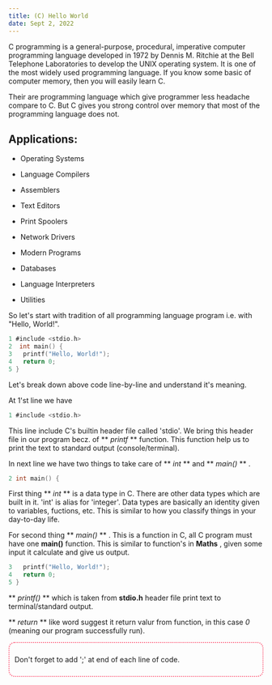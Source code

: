 ```yaml
---
title: (C) Hello World
date: Sept 2, 2022
---
```


<script>
  import 'prism-themes/themes/prism-shades-of-purple.css'
  import CodeBox from '$lib/components/CodeBox.svelte'
  import Note from '$lib/components/Note.svelte'
</script>

C programming is a general-purpose, procedural, imperative computer programming language developed in 1972 by Dennis M. Ritchie at the Bell Telephone Laboratories to develop the UNIX operating system. It is one of the most widely used programming language. If you know some basic of computer memory, then you will easily learn C.


Their are programming language which give programmer less headache compare to C. But C gives you strong control over memory that most of the programming language does not.


## Applications: 

 - Operating Systems

 - Language Compilers

 - Assemblers

 - Text Editors

 - Print Spoolers
  
 - Network Drivers
  
 - Modern Programs
  
 - Databases
  
 - Language Interpreters
  
 - Utilities



 So let's start with tradition of all programming language program i.e. with "Hello, World!".

<CodeBox />

 ```c
1 #include <stdio.h>
2  int main() {
3   printf("Hello, World!");
4   return 0;
5 }
 ```

Let's break down above code line-by-line and understand it's meaning.

At 1'st line we have

<CodeBox />

```c
1 #include <stdio.h>
```

This line include C's builtin header file called 'stdio'. We bring this header file in our program becz. of ** *printf* ** function.
This function help us to print the text to standard output (console/terminal).


In next line we have two things to take care of ** *int* ** and ** *main()* ** .

<CodeBox />

```c
2 int main() {
```

First thing ** *int* ** is a data type in C. There are other data types which are built in it. 'int' is alias for 'integer'. 
Data types are basically an identity given to variables, fuctions, etc. This is similar to how you classify things in your day-to-day life.

For second thing ** *main()* ** . This is a function in C, all C program must have one **main()** function. 
This is similar to function's in **Maths** , given some input it calculate and give us output. 

<CodeBox />

```c
3   printf("Hello, World!");
4   return 0;
5 }
```

** *printf()* ** which is taken from **stdio.h** header file print text to terminal/standard output.

** *return* ** like word suggest it return valur from function, in this case *0* (meaning our program successfully run).

<div style="border: 2px dotted #fd6b85; border-radius: 12px">
<p style="padding: 10px">Don't forget to add ';' at end of each line of code.</p>
</div>
